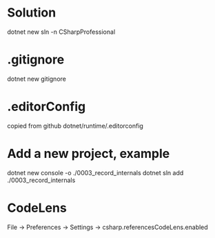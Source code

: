 # Solution
dotnet new sln -n CSharpProfessional

# .gitignore
dotnet new gitignore

# .editorConfig
copied from github dotnet/runtime/.editorconfig

# Add a new project, example
dotnet new console -o ./0003_record_internals
dotnet sln add ./0003_record_internals

# CodeLens
File -> Preferences -> Settings -> csharp.referencesCodeLens.enabled